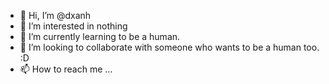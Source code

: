 - 👋 Hi, I’m @dxanh
- 👀 I’m interested in nothing
- 🌱 I’m currently learning to be a human.
- 💞️ I’m looking to collaborate with someone who wants to be a human too. :D
- 📫 How to reach me ...
